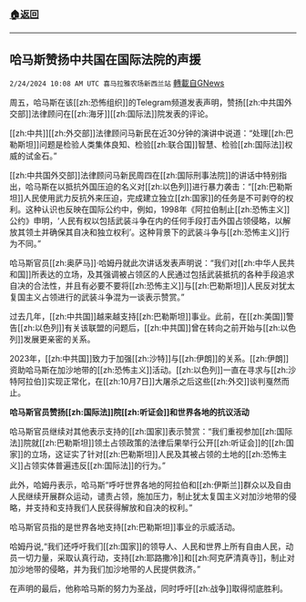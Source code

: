 ###  [:house:返回](README.md)
---


## 哈马斯赞扬中共国在国际法院的声援
`2/24/2024 10:08 AM UTC 喜马拉雅农场新西兰站` [轉載自GNews](https://gnews.org/articles/2337656)

周五，哈马斯在该[[zh:恐怖组织]]的Telegram频道发表声明，赞扬[[zh:中共国外交部]]法律顾问在[[zh:海牙]][[zh:国际法]]院发表的评论。

[[zh:中共]][[zh:外交部]]法律顾问马新民在近30分钟的演讲中说道：“处理[[zh:巴勒斯坦]]问题是检验人类集体良知、检验[[zh:联合国]]智慧、检验[[zh:国际法]]权威的试金石。”

[[zh:中共国外交部]]法律顾问马新民周四在[[zh:国际刑事法院]]的讲话中特别指出，哈马斯在以抵抗外国压迫的名义对[[zh:以色列]]进行暴力袭击：“[[zh:巴勒斯坦]]人民使用武力反抗外来压迫，完成建立独立[[zh:国家]]的任务是不可剥夺的权利。这种认识也反映在国际公约中，例如，1998年《阿拉伯制止[[zh:恐怖主义]]公约》申明，‘人民有权以包括武装斗争在内的任何手段打击外国占领侵略，以解放其领土并确保其自决和独立权利’。这种背景下的武装斗争与[[zh:恐怖主义]]行为不同。”

哈马斯官员[[zh:奥萨马]]·哈姆丹就此次讲话发表声明说：“我们对[[zh:中华人民共和国]]所表达的立场，及其强调被占领区的人民通过包括武装抵抗的各种手段追求自决的合法性，并且有必要不要将[[zh:恐怖主义]]与[[zh:巴勒斯坦]]人民反对犹太复国主义占领进行的武装斗争混为一谈表示赞赏。”

过去几年，[[zh:中共国]]越来越支持[[zh:巴勒斯坦]]事业。此前，在[[zh:美国]]警告[[zh:以色列]]有关该联盟的问题后，[[zh:中共国]]曾在转向之前开始与[[zh:以色列]]发展更亲密的关系。

2023年，[[zh:中共国]]致力于加强[[zh:沙特]]与[[zh:伊朗]]的关系。[[zh:伊朗]]资助哈马斯在加沙地带的[[zh:恐怖主义]]活动。[[zh:以色列]]一直在寻求与[[zh:沙特阿拉伯]]实现正常化，在[[zh:10月7日]]大屠杀之后这些[[zh:外交]]谈判戛然而止。

**哈马斯官员赞扬[[zh:国际法]]院[[zh:听证会]]和世界各地的抗议活动**

哈马斯官员继续对其他表示支持的[[zh:国家]]表示赞赏：“我们重视参加[[zh:国际法]]院就[[zh:巴勒斯坦]]领土占领政策的法律后果举行公开[[zh:听证会]]的[[zh:国家]]的立场，这证实了针对[[zh:巴勒斯坦]]人民及其被占领的土地的[[zh:恐怖主义]]占领实体普遍违反[[zh:国际法]]的行为。”

此外，哈姆丹表示，哈马斯“呼吁世界各地的阿拉伯和[[zh:伊斯兰]]群众以及自由人民继续开展群众运动，谴责占领，施加压力，制止犹太复国主义对加沙地带的侵略，并支持和支持我们人民获得解放和自决的权利。”

哈马斯官员指的是世界各地支持[[zh:巴勒斯坦]]事业的示威活动。

哈姆丹说,“我们还呼吁我们[[zh:国家]]的领导人、人民和世界上所有自由人民，动员一切力量，采取认真行动，支持[[zh:耶路撒冷]]和[[zh:阿克萨清真寺]]，制止对加沙地带的侵略，并为我们加沙地带的人民提供救济。”

在声明的最后，他称哈马斯的努力为圣战，同时呼吁[[zh:战争]]取得彻底胜利。
